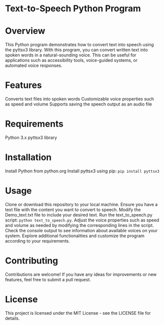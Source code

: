# Text-to-Speech Python Program
# Overview
This Python program demonstrates how to convert text into speech using the pyttsx3 library. With this program, you can convert written text into spoken words in a natural-sounding voice. This can be useful for applications such as accessibility tools, voice-guided systems, or automated voice responses.

# Features
Converts text files into spoken words
Customizable voice properties such as speed and volume
Supports saving the speech output as an audio file
# Requirements
Python 3.x
pyttsx3 library
# Installation
Install Python from python.org
Install pyttsx3 using pip:
``` pip install pyttsx3 ```
# Usage
Clone or download this repository to your local machine.
Ensure you have a text file with the content you want to convert to speech.
Modify the Demo_text.txt file to include your desired text.
Run the text_to_speech.py script:
```python text_to_speech.py```.
Adjust the voice properties such as speed and volume as needed by modifying the corresponding lines in the script.
Check the console output to see information about available voices on your system.
Explore additional functionalities and customize the program according to your requirements.
# Contributing
Contributions are welcome! If you have any ideas for improvements or new features, feel free to submit a pull request.

# License
This project is licensed under the MIT License - see the LICENSE file for details.
